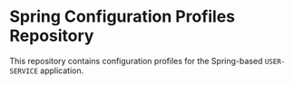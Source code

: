 # Spring Configuration Profiles Repository

This repository contains configuration profiles for the Spring-based `USER-SERVICE` application.
